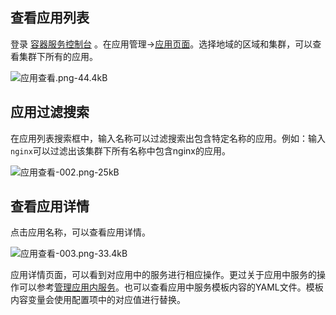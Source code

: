 ## 查看应用列表

登录 [容器服务控制台](http://console.tcecqpoc.fsphere.cn/ccs) 。在应用管理->[应用页面][1]。选择地域的区域和集群，可以查看集群下所有的应用。  

![应用查看.png-44.4kB][2]  

## 应用过滤搜索

在应用列表搜索框中，输入名称可以过滤搜索出包含特定名称的应用。例如：输入`nginx`可以过滤出该集群下所有名称中包含nginx的应用。  

![应用查看-002.png-25kB][3]  

## 查看应用详情

点击应用名称，可以查看应用详情。  

![应用查看-003.png-33.4kB][4]  

应用详情页面，可以看到对应用中的服务进行相应操作。更过关于应用中服务的操作可以参考[管理应用内服务][5]。也可以查看应用中服务模板内容的YAML文件。模板内容变量会使用配置项中的对应值进行替换。  

  
  [1]: http://console.tcecqpoc.fsphere.cn/ccs/application
  [2]: http://imgcache.tcecqpoc.fsphere.cn/image/mc.qcloudimg.com/static/img/7cf3348cbad0f56c70c9f9dfeebc97ee/image.png
  [3]: http://imgcache.tcecqpoc.fsphere.cn/image/mc.qcloudimg.com/static/img/6472c73125935b057b0ae50181b1ca3c/image.png
  [4]: http://imgcache.tcecqpoc.fsphere.cn/image/mc.qcloudimg.com/static/img/c939f078d3c725d90bf093ed09596a0e/image.png
  [5]: http://tcecqpoc.fsphere.cn/document/product/457/11989